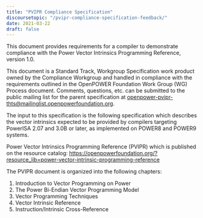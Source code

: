 ```yaml
---
title: "PVIPR Compliance Specification"
discoursetopic: "/pvipr-compliance-specification-feedback/"
date: 2021-03-22
draft: false
---
```


This document provides requirements for a compiler to demonstrate compliance with the Power Vector Intrinsics Programming Reference, version 1.0.  

This document is a Standard Track, Workgroup Specification work product owned by the Compliance Workgroup
and handled in compliance with the requirements outlined in the OpenPOWER Foundation Work Group (WG) Process document.
Comments, questions, etc. can be submitted to the public mailing list for the parent specification at
<openpower-pvipr-thts@mailinglist.openpowerfoundation.org>.  

The input to this specification is the following specification which describes the vector intrinsics expected to be provided
by compilers targeting PowerISA 2.07 and 3.0B or later, as implemented on POWER8 and POWER9 systems.  

Power Vector Intrinsics Programming Reference (PVIPR) which is published on the resource catalog:
https://openpowerfoundation.org/?resource_lib=power-vector-intrinsic-programming-reference

The PVIPR document is organized into the following chapters:
1. Introduction to Vector Programming on Power
2. The Power Bi-Endian Vector Programming Model
3. Vector Programming Techniques
4. Vector Intrinsic Reference
5. Instruction/Intrinsic Cross-Reference
